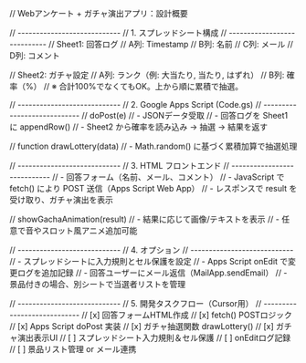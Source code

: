 // Webアンケート + ガチャ演出アプリ：設計概要

// ----------------------------
// 1. スプレッドシート構成
// ----------------------------
// Sheet1: 回答ログ
// A列: Timestamp
// B列: 名前
// C列: メール
// D列: コメント

// Sheet2: ガチャ設定
// A列: ランク（例: 大当たり, 当たり, はずれ）
// B列: 確率（%）
// ※ 合計100%でなくてもOK。上から順に累積で抽選。

// ----------------------------
// 2. Google Apps Script (Code.gs)
// ----------------------------
// doPost(e)
// - JSONデータ受取
// - 回答ログを Sheet1 に appendRow()
// - Sheet2 から確率を読み込み → 抽選 → 結果を返す

// function drawLottery(data)
// - Math.random() に基づく累積加算で抽選処理

// ----------------------------
// 3. HTML フロントエンド
// ----------------------------
// - 回答フォーム（名前、メール、コメント）
// - JavaScript で fetch() により POST 送信（Apps Script Web App）
// - レスポンスで result を受け取り、ガチャ演出を表示

// showGachaAnimation(result)
// - 結果に応じて画像/テキストを表示
// - 任意で音やスロット風アニメ追加可能

// ----------------------------
// 4. オプション
// ----------------------------
// - スプレッドシートに入力規則とセル保護を設定
// - Apps Script onEdit で変更ログを追加記録
// - 回答ユーザーにメール返信（MailApp.sendEmail）
// - 景品付きの場合、別シートで当選者リストを管理

// ----------------------------
// 5. 開発タスクフロー（Cursor用）
// ----------------------------
// [x] 回答フォームHTML作成
// [x] fetch() POSTロジック
// [x] Apps Script doPost 実装
// [x] ガチャ抽選関数 drawLottery()
// [x] ガチャ演出表示UI
// [ ] スプレッドシート入力規則＆セル保護
// [ ] onEditログ記録
// [ ] 景品リスト管理 or メール連携

